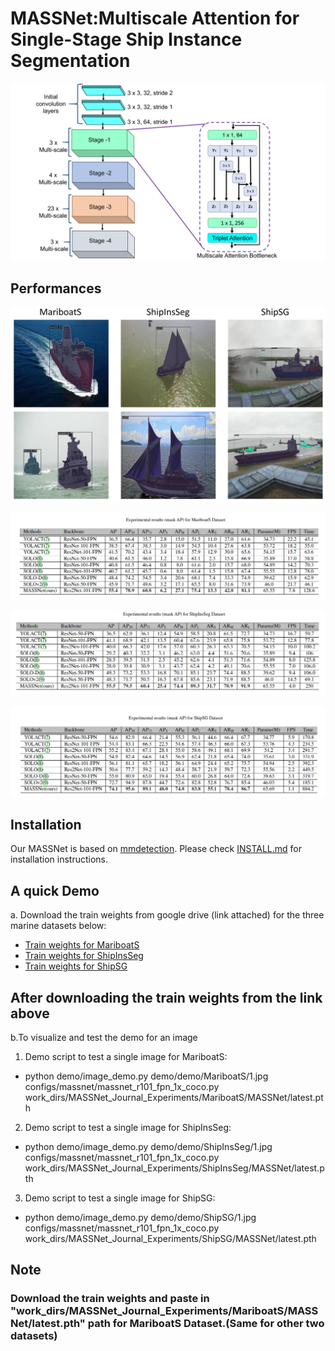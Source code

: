 # MASSNet:Multiscale Attention for Single-Stage Ship Instance Segmentation

![image](images/architecture.jpg)

## Performances
![image](images/performance.jpg)

![Table](images/github-mariboats.jpg) 

![Table](images/github-shipinsseg.jpg) 

![Table](images/github-shipsg.jpg) 

## Installation
Our MASSNet is based on [mmdetection](https://github.com/open-mmlab/mmdetection). Please check [INSTALL.md](https://github.com/shrmarabi/MASSNet/blob/main/install.md) for installation instructions.

## A quick Demo
a. Download the train weights from google drive (link attached) for the three marine datasets below:
+ [Train weights for MariboatS](https://drive.google.com/file/d/1lVF7bsQ59HG0xZXCC3ts-1AvPcnnd4GA/view?usp=drive_link)
+ [Train weights for ShipInsSeg](https://drive.google.com/file/d/15gMv_ypnKMAj_RLVl-ZphqRq0F7fL4r-/view?usp=drive_link)
+ [Train weights for ShipSG](https://drive.google.com/file/d/1jH-4xFv_EWPocAbi_4ZtFpNTmDwrIZ2L/view?usp=sharing)
 

## After downloading the train weights from the link above
b.To visualize and test the demo for an image
1. Demo script to test a single image for MariboatS:
  + python demo/image_demo.py demo/demo/MariboatS/1.jpg configs/massnet/massnet_r101_fpn_1x_coco.py work_dirs/MASSNet_Journal_Experiments/MariboatS/MASSNet/latest.pth

2. Demo script to test a single image for ShipInsSeg:
+  python demo/image_demo.py demo/demo/ShipInsSeg/1.jpg configs/massnet/massnet_r101_fpn_1x_coco.py work_dirs/MASSNet_Journal_Experiments/ShipInsSeg/MASSNet/latest.pth
3. Demo script to test a single image for ShipSG:
+  python demo/image_demo.py demo/demo/ShipSG/1.jpg configs/massnet/massnet_r101_fpn_1x_coco.py work_dirs/MASSNet_Journal_Experiments/ShipSG/MASSNet/latest.pth

## Note
### Download the train weights and paste in "work_dirs/MASSNet_Journal_Experiments/MariboatS/MASSNet/latest.pth" path for MariboatS Dataset.(Same for other two datasets)
